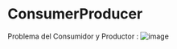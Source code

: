 # ConsumerProducer

Problema del Consumidor y Productor :
![image](https://github.com/Alanmad06/ConsumerProducer/assets/130498439/ea60a17f-8902-4b9c-bcba-e9e377400b40)



